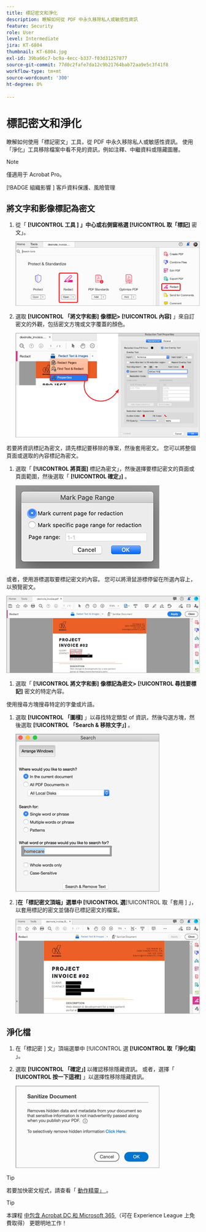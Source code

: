 ```yaml
---
title: 標記密文和淨化
description: 瞭解如何從 PDF 中永久移除私人或敏感性資訊
feature: Security
role: User
level: Intermediate
jira: KT-6804
thumbnail: KT-6804.jpg
exl-id: 39ba66c7-bc9a-4ecc-b337-f03d31257877
source-git-commit: 77d0c2fafe7da12c9b21764bab72aa9e5c3f41f8
workflow-type: tm+mt
source-wordcount: '300'
ht-degree: 0%

---
```


# 標記密文和淨化

瞭解如何使用「標記密文」工具，從 PDF 中永久移除私人或敏感性資訊。 使用「淨化」工具移除檔案中看不見的資訊，例如注釋、中繼資料或隱藏圖層。

>[!NOTE]
>
>僅適用于 Acrobat Pro。

[!BADGE 組織影響 ]
客戶資料保護、風險管理

## 將文字和影像標記為密文

1. 從「 **[!UICONTROL 工具 ] 」中心或右側窗格選 [!UICONTROL  取「標記]** 密文」。

   ![標記密文步驟 1](../assets/Redact_1.png)

1. 選取 **[!UICONTROL 「將文字和影]** **像標記>** **[!UICONTROL 內容]** 」來自訂密文的外觀，包括密文方塊或文字覆蓋的顏色。

   ![標記密文步驟 2](../assets/Redact_2.png)

若要將資訊標記為密文，請先標記要移除的專案，然後套用密文。 您可以將整個頁面或選取的內容標記為密文。

1. 選取「 **[!UICONTROL 將頁面]** 標記為密文」，然後選擇要標記密文的頁面或頁面範圍，然後選取「 **[!UICONTROL 確定」]** 。

   ![標記密文步驟 4](../assets/Redact_3.png)

或者，使用游標選取要標記密文的內容。 您可以將滑鼠游標停留在所選內容上，以預覽密文。

   ![將步驟 5a 標記為密文](../assets/Redact_4.png)

1. 選取「 **[!UICONTROL 將文字和影]** **像標記為密文>** **[!UICONTROL 尋找要標記]** 密文的特定內容。

使用搜尋方塊搜尋特定的字彙或片語。

1. 選取 **[!UICONTROL 「圖樣]** 」以尋找特定類型 of 資訊，然後勾選方塊，然後選取 **[!UICONTROL 「Search &amp; 移除文字」]** 。

   ![將步驟 5b 標記為密文](../assets/Redact_5.png)

1. ]**在「標記密文頂端」選單中 [!UICONTROL  選**[!UICONTROL  取「套用 ] 」，以套用標記的密文並儲存已標記密文的檔案。

   ![標記密文步驟 6](../assets/Redact_6.png)

## 淨化檔

1. 在「標記密 ] 文」頂端選單中 [!UICONTROL  選 **[!UICONTROL 取「淨化檔]** 」。

1. 選取 **[!UICONTROL 「確定」]** 以確認移除隱藏資訊。 或者，選擇「 **[!UICONTROL 按一下這裡]** 」以選擇性移除隱藏資訊。

   ![淨化步驟 2](../assets/Redact_7.png)

>[!TIP]
>
若要加快密文程式，請查看「 [ 動作精靈」 ](../advanced-tasks/action.md) 。

>[!TIP]
>
本課程 [ 中包含 Acrobat DC 和 Microsoft 365 ](https://experienceleague.adobe.com/?recommended=Acrobat-U-1-2021.microsoft365) （可在 Experience League 上免費取得） 更聰明地工作！
